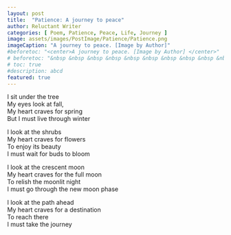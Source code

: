 ```yaml
---
layout: post
title:  "Patience: A journey to peace"
author: Reluctant Writer
categories: [ Poem, Patience, Peace, Life, Journey ]
image: assets/images/PostImage/Patience/Patience.png
imageCaption: "A journey to peace. [Image by Author]"
#beforetoc: "<center>A journey to peace. [Image by Author] </center>"
# beforetoc: "&nbsp &nbsp &nbsp &nbsp &nbsp &nbsp &nbsp &nbsp &nbsp &nbsp &nbsp &nbsp &nbsp &nbsp &nbsp &nbsp &nbsp &nbsp &nbsp &nbsp &nbsp &nbsp A journey to peace. [Image by Author]" 
# toc: true
#description: abcd
featured: true
---
```


I sit under the tree <br>
My eyes look at fall, <br>
My heart craves for spring <br>
But I must live through winter <br>

I look at the shrubs <br>
My heart craves for flowers <br>
To enjoy its beauty <br>
I must wait for buds to bloom <br>

I look at the crescent moon <br>
My heart craves for the full moon <br>
To relish the moonlit night <br>
I must go through the new moon phase <br>

I look at the path ahead <br>
My heart craves for a destination <br>
To reach there <br>
I must take the journey <br>